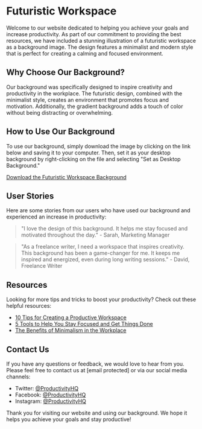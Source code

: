 <!--font:Great Vibes-->

# Futuristic Workspace

Welcome to our website dedicated to helping you achieve your goals and increase productivity. As part of our commitment to providing the best resources, we have included a stunning illustration of a futuristic workspace as a background image. The design features a minimalist and modern style that is perfect for creating a calming and focused environment.

## Why Choose Our Background?

Our background was specifically designed to inspire creativity and productivity in the workplace. The futuristic design, combined with the minimalist style, creates an environment that promotes focus and motivation. Additionally, the gradient background adds a touch of color without being distracting or overwhelming.

## How to Use Our Background

To use our background, simply download the image by clicking on the link below and saving it to your computer. Then, set it as your desktop background by right-clicking on the file and selecting "Set as Desktop Background."

[Download the Futuristic Workspace Background](#)

## User Stories

Here are some stories from our users who have used our background and experienced an increase in productivity:

> "I love the design of this background. It helps me stay focused and motivated throughout the day." - Sarah, Marketing Manager

> "As a freelance writer, I need a workspace that inspires creativity. This background has been a game-changer for me. It keeps me inspired and energized, even during long writing sessions." - David, Freelance Writer

## Resources

Looking for more tips and tricks to boost your productivity? Check out these helpful resources:

- [10 Tips for Creating a Productive Workspace](#)
- [5 Tools to Help You Stay Focused and Get Things Done](#)
- [The Benefits of Minimalism in the Workplace](#)

## Contact Us

If you have any questions or feedback, we would love to hear from you. Please feel free to contact us at [email protected] or via our social media channels:

- Twitter: [@ProductivityHQ](#)
- Facebook: [@ProductivityHQ](#)
- Instagram: [@ProductivityHQ](#)

Thank you for visiting our website and using our background. We hope it helps you achieve your goals and stay productive!

<!--

Write me content for website with wallpaper which alt text is:

"A wallpaper featuring a stylized illustration of a futuristic workspace, with a minimalist and modern design, set against a gradient background."

The name/title of the page should not be 1:1 copy of the alt text but rather a real content of the website which is using this wallpaper.

- Use markdown format 
- Start with heading
- Heading should be short and concise
- The content should look like a real website 
- The website should not be about the wallpaper, wallpaper is just a related background
- Heading should be contain work "wallpaper" or "background"
- Include real sections like references, contact, user stories, etc. use things relevant to the page purpose.
- Feel free to use structure like headings, bullets, numbering, blockquotes, paragraphs, horizontal lines, etc.
- You can use formatting like bold or _italic_
- You can include UTF-8 emojis
- Links should be only #hash anchors (and you can refer to the document itself)
- Do not include images


---


# Future Workspace Wallpaper for Productivity Enthusiasts

Welcome to our website dedicated to productivity and efficiency in the modern workspace. Our goal is to provide you with the latest tips, tricks, and tools to help you achieve your goals and get things done. As a bonus, we have included a stunning wallpaper featuring a stylized illustration of a futuristic workspace, with a minimalist and modern design, set against a gradient background. This wallpaper is perfect for anyone looking to spruce up their desktop and stay motivated throughout the day.

## Why Choose Our Wallpaper?

Our wallpaper is not just any ordinary background image. It was specifically designed to inspire productivity and creativity in the workplace. The futuristic design, combined with the minimalist style, creates a calming and focused environment that is perfect for tackling even the most challenging tasks. Plus, the gradient background adds a touch of color without being distracting or overwhelming.

## How to Download the Wallpaper

To download our wallpaper, simply click on the link below and save the image to your computer. Then, right-click on the file and select "Set as Desktop Background" to apply it to your desktop. It's that easy!

[Download the Future Workspace Wallpaper](#)

## User Stories

Here are some stories from our users who have downloaded our wallpaper and experienced an increase in productivity:

> "I used to dread sitting down at my desk every morning, but now I look forward to it thanks to this beautiful wallpaper. It helps me stay focused and motivated throughout the day." - Sarah, Marketing Manager

> "As a freelance writer, I spend a lot of time staring at my computer screen. This wallpaper has been a game-changer for me. It keeps me inspired and energized, even during long writing sessions." - David, Freelance Writer

## References

Looking for more tips and tricks to boost your productivity? Check out these helpful resources:

- [10 Tips for Creating a Productive Workspace](#)
- [5 Tools to Help You Stay Focused and Get Things Done](#)
- [The Benefits of Minimalism in the Workplace](#)

## Contact Us

If you have any questions or feedback, we would love to hear from you. Please feel free to contact us at [email protected] or via our social media channels:

- Twitter: [@ProductivityHQ](#)
- Facebook: [@ProductivityHQ](#)
- Instagram: [@ProductivityHQ](#)

Thank you for visiting our website and downloading our wallpaper. We hope it helps you achieve your goals and stay productive!


---


Heading should not include word "wallpaper". The website should not be about the wallpaper itself, wallpaper is just a related background, rewrite whole content.


---


# Boost Your Productivity with Our Futuristic Workspace Design

Welcome to our website dedicated to helping you achieve your goals and increase productivity. As part of our commitment to providing the best resources, we have included a stunning illustration of a futuristic workspace as a background image. The design features a minimalist and modern style that is perfect for creating a calming and focused environment.

## Why Choose Our Background?

Our background was specifically designed to inspire creativity and productivity in the workplace. The futuristic design, combined with the minimalist style, creates an environment that promotes focus and motivation. Additionally, the gradient background adds a touch of color without being distracting or overwhelming.

## How to Use Our Background

To use our background, simply download the image by clicking on the link below and saving it to your computer. Then, set it as your desktop background by right-clicking on the file and selecting "Set as Desktop Background."

[Download the Futuristic Workspace Background](#)

## User Stories

Here are some stories from our users who have used our background and experienced an increase in productivity:

> "I love the design of this background. It helps me stay focused and motivated throughout the day." - Sarah, Marketing Manager

> "As a freelance writer, I need a workspace that inspires creativity. This background has been a game-changer for me. It keeps me inspired and energized, even during long writing sessions." - David, Freelance Writer

## Resources

Looking for more tips and tricks to boost your productivity? Check out these helpful resources:

- [10 Tips for Creating a Productive Workspace](#)
- [5 Tools to Help You Stay Focused and Get Things Done](#)
- [The Benefits of Minimalism in the Workplace](#)

## Contact Us

If you have any questions or feedback, we would love to hear from you. Please feel free to contact us at [email protected] or via our social media channels:

- Twitter: [@ProductivityHQ](#)
- Facebook: [@ProductivityHQ](#)
- Instagram: [@ProductivityHQ](#)

Thank you for visiting our website and using our background. We hope it helps you achieve your goals and stay productive!

-->
